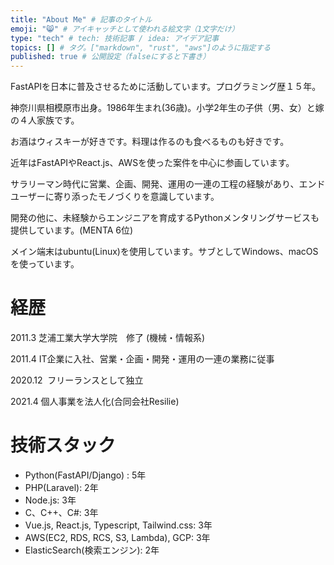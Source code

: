 ```yaml
---
title: "About Me" # 記事のタイトル
emoji: "😸" # アイキャッチとして使われる絵文字（1文字だけ）
type: "tech" # tech: 技術記事 / idea: アイデア記事
topics: [] # タグ。["markdown", "rust", "aws"]のように指定する
published: true # 公開設定（falseにすると下書き）
---
```


FastAPIを日本に普及させるために活動しています。プログラミング歴１５年。

神奈川県相模原市出身。1986年生まれ(36歳)。小学2年生の子供（男、女）と嫁の４人家族です。

お酒はウィスキーが好きです。料理は作るのも食べるものも好きです。

近年はFastAPIやReact.js、AWSを使った案件を中心に参画しています。

サラリーマン時代に営業、企画、開発、運用の一連の工程の経験があり、エンドユーザーに寄り添ったモノづくりを意識しています。

開発の他に、未経験からエンジニアを育成するPythonメンタリングサービスも提供しています。(MENTA 6位)

メイン端末はubuntu(Linux)を使用しています。サブとしてWindows、macOSを使っています。

# 経歴

2011.3 芝浦工業大学大学院　修了 (機械・情報系) 

2011.4 IT企業に入社、営業・企画・開発・運用の一連の業務に従事　

2020.12  フリーランスとして独立

2021.4 個人事業を法人化(合同会社Resilie)

# 技術スタック

- Python(FastAPI/Django) : 5年
- PHP(Laravel): 2年
- Node.js: 3年
- C、C++、C#: 3年
- Vue.js, React.js, Typescript, Tailwind.css: 3年
- AWS(EC2, RDS, RCS, S3, Lambda), GCP: 3年
- ElasticSearch(検索エンジン): 2年